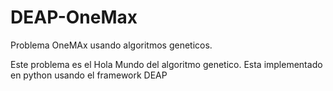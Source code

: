 # DEAP-OneMax

Problema OneMAx usando algoritmos geneticos.

Este problema es el Hola Mundo del algoritmo genetico. Esta implementado en python usando el framework DEAP
